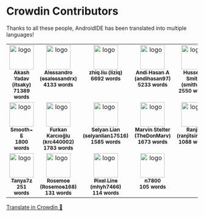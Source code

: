 # Crowdin Contributors

Thanks to all these people, AndroidIDE has been translated into multiple languages!

<!-- CROWDIN-CONTRIBUTORS-START -->
<table>
  <tr>
    <td align="center" valign="top">
      <a href="https://crowdin.com/profile/itsaky"><img alt="logo" style="width: 64px" src="https://crowdin-static.downloads.crowdin.com/avatar/15548591/medium/3c5f3139891eb92915fcf4c1e7ca120e.jpeg" />
        <br />
        <sub><b>Akash Yadav (itsaky)</b></sub></a>
      <br />
      <sub><b>71389 words</b></sub>
    </td>
    <td align="center" valign="top">
      <a href="https://crowdin.com/profile/esalessandrx"><img alt="logo" style="width: 64px" src="https://crowdin-static.downloads.crowdin.com/avatar/15563911/medium/a2262fe354d51d9c991d06fcace20b7a.jpg" />
        <br />
        <sub><b>Alessandro (esalessandrx)</b></sub></a>
      <br />
      <sub><b>4133 words</b></sub>
    </td>
    <td align="center" valign="top">
      <a href="https://crowdin.com/profile/liziq"><img alt="logo" style="width: 64px" src="https://crowdin-static.downloads.crowdin.com/avatar/15757161/medium/f3903c160404f095de68760f81609430.jpeg" />
        <br />
        <sub><b>zhiq liu (liziq)</b></sub></a>
      <br />
      <sub><b>6692 words</b></sub>
    </td>
    <td align="center" valign="top">
      <a href="https://crowdin.com/profile/andihasan97"><img alt="logo" style="width: 64px" src="https://crowdin-static.downloads.crowdin.com/avatar/15550047/medium/ac9578131f9d0bd877837b2ac604795d.png" />
        <br />
        <sub><b>Andi Hasan A (andihasan97)</b></sub></a>
      <br />
      <sub><b>5233 words</b></sub>
    </td>
    <td align="center" valign="top">
      <a href="https://crowdin.com/profile/smith8h"><img alt="logo" style="width: 64px" src="https://crowdin-static.downloads.crowdin.com/avatar/15550455/medium/9c5a3d089c209487340abb35d74b5b7c.jpg" />
        <br />
        <sub><b>Hussein Smith (smith8h)</b></sub></a>
      <br />
      <sub><b>2550 words</b></sub>
    </td>
    <td align="center" valign="top">
      <a href="https://crowdin.com/profile/rafael_mn"><img alt="logo" style="width: 64px" src="https://crowdin-static.downloads.crowdin.com/avatar/15197694/medium/e75e727190d17436b60e284b50bfb32f_default.png" />
        <br />
        <sub><b>rafael_mn</b></sub></a>
      <br />
      <sub><b>4078 words</b></sub>
    </td>
    <td align="center" valign="top">
      <a href="https://crowdin.com/profile/drakulaboy"><img alt="logo" style="width: 64px" src="https://crowdin-static.downloads.crowdin.com/avatar/15749489/medium/3b3b4c672b219fa985c0bf5d665a1d7c.png" />
        <br />
        <sub><b>Adrian (drakulaboy)</b></sub></a>
      <br />
      <sub><b>2077 words</b></sub>
    </td>
    <td align="center" valign="top">
      <a href="https://crowdin.com/profile/Baturax"><img alt="logo" style="width: 64px" src="https://crowdin-static.downloads.crowdin.com/avatar/15503338/medium/84e6393daad44746e6f870fd1a19bcb6.png" />
        <br />
        <sub><b>Bai (Baturax)</b></sub></a>
      <br />
      <sub><b>2035 words</b></sub>
    </td>
  </tr>
  <tr>
    <td align="center" valign="top">
      <a href="https://crowdin.com/profile/Smooth-E"><img alt="logo" style="width: 64px" src="https://crowdin-static.downloads.crowdin.com/avatar/15555625/medium/1fc098969551e0430a579242afe26c5f.png" />
        <br />
        <sub><b>Smooth-E</b></sub></a>
      <br />
      <sub><b>1800 words</b></sub>
    </td>
    <td align="center" valign="top">
      <a href="https://crowdin.com/profile/krc440002"><img alt="logo" style="width: 64px" src="https://crowdin-static.downloads.crowdin.com/avatar/12564628/medium/addb4132479fae98076ae2fa4ccb42a4_default.png" />
        <br />
        <sub><b>Furkan Karcıoğlu (krc440002)</b></sub></a>
      <br />
      <sub><b>1783 words</b></sub>
    </td>
    <td align="center" valign="top">
      <a href="https://crowdin.com/profile/selyanlian17516"><img alt="logo" style="width: 64px" src="https://crowdin-static.downloads.crowdin.com/avatar/15547677/medium/f9e760635fee6bdc359732233aea790d.jpeg" />
        <br />
        <sub><b>Selyan Lian (selyanlian17516)</b></sub></a>
      <br />
      <sub><b>1585 words</b></sub>
    </td>
    <td align="center" valign="top">
      <a href="https://crowdin.com/profile/TheDonMarv"><img alt="logo" style="width: 64px" src="https://crowdin-static.downloads.crowdin.com/avatar/15549947/medium/7e2d0178f0ff00eba107fac474caa6a2.png" />
        <br />
        <sub><b>Marvin Stelter (TheDonMarv)</b></sub></a>
      <br />
      <sub><b>1673 words</b></sub>
    </td>
    <td align="center" valign="top">
      <a href="https://crowdin.com/profile/ranjitsingha"><img alt="logo" style="width: 64px" src="https://crowdin-static.downloads.crowdin.com/avatar/16160248/medium/fc57448235af07fb7198e51157bd3d9b.jpeg" />
        <br />
        <sub><b>Ranjit (ranjitsingha)</b></sub></a>
      <br />
      <sub><b>1088 words</b></sub>
    </td>
    <td align="center" valign="top">
      <a href="https://crowdin.com/profile/deepkrg17"><img alt="logo" style="width: 64px" src="https://crowdin-static.downloads.crowdin.com/avatar/15548687/medium/728142e47177cd0a16f27404215a9a69.png" />
        <br />
        <sub><b>Deep Kr. Ghosh (deepkrg17)</b></sub></a>
      <br />
      <sub><b>1439 words</b></sub>
    </td>
    <td align="center" valign="top">
      <a href="https://crowdin.com/profile/friostd"><img alt="logo" style="width: 64px" src="https://crowdin-static.downloads.crowdin.com/avatar/15549279/medium/2d1718f34c949d5df55e346a0d6e5cb0.jpeg" />
        <br />
        <sub><b>friostd</b></sub></a>
      <br />
      <sub><b>543 words</b></sub>
    </td>
    <td align="center" valign="top">
      <a href="https://crowdin.com/profile/Marcus_Jeeves"><img alt="logo" style="width: 64px" src="https://crowdin-static.downloads.crowdin.com/avatar/15930373/medium/64fdfbf36048d06fa800c60cfc455cba_default.png" />
        <br />
        <sub><b>Владислав Сухов (Marcus_Jeeves)</b></sub></a>
      <br />
      <sub><b>279 words</b></sub>
    </td>
  </tr>
  <tr>
    <td align="center" valign="top">
      <a href="https://crowdin.com/profile/Tanya7z"><img alt="logo" style="width: 64px" src="https://crowdin-static.downloads.crowdin.com/avatar/14307200/medium/1f9dbd438be62b9ca369cb2220f413bd.jpg" />
        <br />
        <sub><b>Tanya7z</b></sub></a>
      <br />
      <sub><b>251 words</b></sub>
    </td>
    <td align="center" valign="top">
      <a href="https://crowdin.com/profile/Rosemoe168"><img alt="logo" style="width: 64px" src="https://crowdin-static.downloads.crowdin.com/avatar/15594415/medium/0b5e9fd932dea6e26e4a19784a96af1d.jpeg" />
        <br />
        <sub><b>Rosemoe (Rosemoe168)</b></sub></a>
      <br />
      <sub><b>131 words</b></sub>
    </td>
    <td align="center" valign="top">
      <a href="https://crowdin.com/profile/mhyh7466"><img alt="logo" style="width: 64px" src="https://crowdin-static.downloads.crowdin.com/avatar/16152462/medium/f8348371b20dbd6826c0a0f41b99754e.jpeg" />
        <br />
        <sub><b>Pixel Line (mhyh7466)</b></sub></a>
      <br />
      <sub><b>114 words</b></sub>
    </td>
    <td align="center" valign="top">
      <a href="https://crowdin.com/profile/n7800"><img alt="logo" style="width: 64px" src="https://crowdin-static.downloads.crowdin.com/avatar/15765973/medium/579634adb79b475504794d7e4806d3d8_default.png" />
        <br />
        <sub><b>n7800</b></sub></a>
      <br />
      <sub><b>105 words</b></sub>
    </td>
  </tr>
</table><a href="https://crowdin.com/project/androidide" target="_blank">Translate in Crowdin 🚀</a>
<!-- CROWDIN-CONTRIBUTORS-END -->
